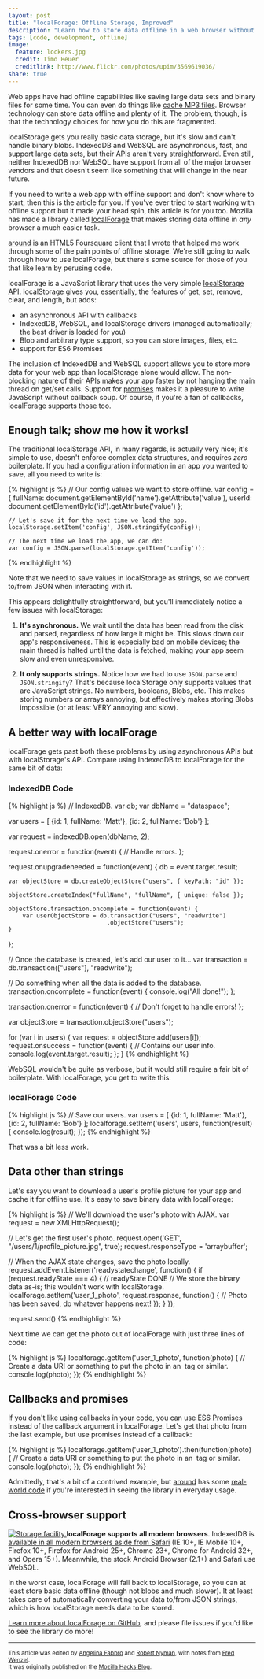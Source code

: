 ```yaml
---
layout: post
title: "localForage: Offline Storage, Improved"
description: "Learn how to store data offline in a web browser without breaking your brain."
tags: [code, development, offline]
image:
  feature: lockers.jpg
  credit: Timo Heuer
  creditlink: http://www.flickr.com/photos/upim/3569619036/
share: true  
---
```


Web apps have had offline capabilities like saving large data sets and binary files for some time. You can even do things like [cache MP3 files](https://github.com/mozilla/high-fidelity). Browser technology can store data offline and plenty of it. The problem, though, is that the technology choices for how you do this are fragmented.

localStorage gets you really basic data storage, but it's slow and can't handle binary blobs. IndexedDB and WebSQL are asynchronous, fast, and support large data sets, but their APIs aren't very straightforward. Even still, neither IndexedDB nor WebSQL have support from all of the major browser vendors and that doesn't seem like something that will change in the near future.

If you need to write a web app with offline support and don't know where to start, then this is the article for you. If you've ever tried to start working with offline support but it made your head spin, this article is for you too. Mozilla has made a library called [localForage](https://github.com/mozilla/localForage) that makes storing data offline in *any* browser a much easier task.

[around](https://github.com/mozilla/around) is an HTML5 Foursquare client that I wrote that helped me work through some of the pain points of offline storage. We're still going to walk through how to use localForage, but there's some source for those of you that like learn by perusing code.

localForage is a JavaScript library that uses the very simple [localStorage API](https://developer.mozilla.org/en-US/docs/Web/Guide/API/DOM/Storage#localStorage). localStorage gives you, essentially, the features of get, set, remove, clear, and length, but adds:

* an asynchronous API with callbacks
* IndexedDB, WebSQL, and localStorage drivers (managed automatically; the best driver is loaded for you)
* Blob and arbitrary type support, so you can store images, files, etc.
* support for ES6 Promises

The inclusion of IndexedDB and WebSQL support allows you to store more data for your web app than localStorage alone would allow. The non-blocking nature of their APIs makes your app faster by not hanging the main thread on get/set calls. Support for [promises](http://promises-aplus.github.io/promises-spec/) makes it a pleasure to write JavaScript without callback soup. Of course, if you're a fan of callbacks, localForage supports those too.

## Enough talk; show me how it works!

The traditional localStorage API, in many regards, is actually very nice; it's simple to use, doesn't enforce complex data structures, and requires *zero* boilerplate. If you had a configuration information in an app you wanted to save, all you need to write is:

{% highlight js %}
    // Our config values we want to store offline.
    var config = {
        fullName: document.getElementById('name').getAttribute('value'),
        userId: document.getElementById('id').getAttribute('value')
    };

    // Let's save it for the next time we load the app.
    localStorage.setItem('config', JSON.stringify(config));

    // The next time we load the app, we can do:
    var config = JSON.parse(localStorage.getItem('config'));
{% endhighlight %}

Note that we need to save values in localStorage as strings, so we convert to/from JSON when interacting with it.

This appears delightfully straightforward, but you'll immediately notice a few issues with localStorage:

1. **It's synchronous.** We wait until the data has been read from the disk and parsed, regardless of how large it might be. This slows down our app's responsiveness. This is especially bad on mobile devices; the main thread is halted until the data is fetched, making your app seem slow and even unresponsive.

2. **It only supports strings.** Notice how we had to use `JSON.parse` and `JSON.stringify`? That's because localStorage only supports values that are JavaScript strings. No numbers, booleans, Blobs, etc. This makes storing numbers or arrays annoying, but effectively makes storing Blobs impossible (or at least VERY annoying and slow).

## A better way with localForage

localForage gets past both these problems by using asynchronous APIs but with localStorage's API. Compare using IndexedDB to localForage for the same bit of data:

### IndexedDB Code

{% highlight js %}
// IndexedDB.
var db;
var dbName = "dataspace";

var users = [ {id: 1, fullName: 'Matt'}, {id: 2, fullName: 'Bob'} ];

var request = indexedDB.open(dbName, 2);

request.onerror = function(event) {
    // Handle errors.
};

request.onupgradeneeded = function(event) {
    db = event.target.result;

    var objectStore = db.createObjectStore("users", { keyPath: "id" });

    objectStore.createIndex("fullName", "fullName", { unique: false });

    objectStore.transaction.oncomplete = function(event) {
        var userObjectStore = db.transaction("users", "readwrite")
                                .objectStore("users");
    }
};

// Once the database is created, let's add our user to it...
var transaction = db.transaction(["users"], "readwrite");

// Do something when all the data is added to the database.
transaction.oncomplete = function(event) {
    console.log("All done!");
};

transaction.onerror = function(event) {
    // Don't forget to handle errors!
};

var objectStore = transaction.objectStore("users");

for (var i in users) {
    var request = objectStore.add(users[i]);
    request.onsuccess = function(event) {
        // Contains our user info.
        console.log(event.target.result);
    };
}
{% endhighlight %}

WebSQL wouldn't be quite as verbose, but it would still require a fair bit of boilerplate. With localForage, you get to write this:

### localForage Code

{% highlight js %}
// Save our users.
var users = [ {id: 1, fullName: 'Matt'}, {id: 2, fullName: 'Bob'} ];
localforage.setItem('users', users, function(result) {
    console.log(result);
});
{% endhighlight %}

That was a bit less work.

## Data other than strings

Let's say you want to download a user's profile picture for your app and cache it for offline use. It's easy to save binary data with localForage:

{% highlight js %}
// We'll download the user's photo with AJAX.
var request = new XMLHttpRequest();

// Let's get the first user's photo.
request.open('GET', "/users/1/profile_picture.jpg", true);
request.responseType = 'arraybuffer';

// When the AJAX state changes, save the photo locally.
request.addEventListener('readystatechange', function() {
    if (request.readyState === 4) { // readyState DONE
        // We store the binary data as-is; this wouldn't work with localStorage.
        localforage.setItem('user_1_photo', request.response, function() {
            // Photo has been saved, do whatever happens next!
        });
    }
});

request.send()
{% endhighlight %}

Next time we can get the photo out of localForage with just three lines of code:

{% highlight js %}
localforage.getItem('user_1_photo', function(photo) {
    // Create a data URI or something to put the photo in an <img> tag or similar.
    console.log(photo);
});
{% endhighlight %}

## Callbacks and promises

If you don't like using callbacks in your code, you can use [ES6 Promises](http://www.promisejs.org/) instead of the callback argument in localForage. Let's get that photo from the last example, but use promises instead of a callback:

{% highlight js %}
localforage.getItem('user_1_photo').then(function(photo) {
    // Create a data URI or something to put the photo in an <img> tag or similar.
    console.log(photo);
});
{% endhighlight %}

Admittedly, that's a bit of a contrived example, but [around](https://github.com/mozilla/around) has some [real-world code](https://github.com/mozilla/around/blob/7b23feca9dcd35d71ceb85de3d9492af2fa490f6/www/js/app.coffee#L18) if you're interested in seeing the library in everyday usage.

## Cross-browser support

<a href="http://www.flickr.com/photos/nauright/7503503990/" class="photo-link" target="_blank"><img id="onions-and-peppers" src="{{ site.url }}/images/storage-today.jpg" alt="Storage facility." title="(Photo credit: romana klee)" class="photograph"></a>**localForage supports all modern browsers**. IndexedDB is [available in all modern browsers aside from Safari](http://caniuse.com/indexeddb) (IE 10+, IE Mobile 10+, Firefox 10+, Firefox for Android 25+, Chrome 23+, Chrome for Android 32+, and Opera 15+). Meanwhile, the stock Android Browser (2.1+) and Safari use WebSQL.

In the worst case, localForage will fall back to localStorage, so you can at least store basic data offline (though not blobs and much slower). It at least takes care of automatically converting your data to/from JSON strings, which is how localStorage needs data to be stored.

[Learn more about localForage on GitHub](https://github.com/mozilla/localForage), and please file issues if you'd like to see the library do more!

----

<small>This article was edited by [Angelina Fabbro](http://realityhacking.net/) and [Robert Nyman](http://robertnyman.com/), with notes from [Fred Wenzel](http://fredericiana.com/).<br> It was originally published on the [Mozilla Hacks Blog](https://hacks.mozilla.org/).</small>
